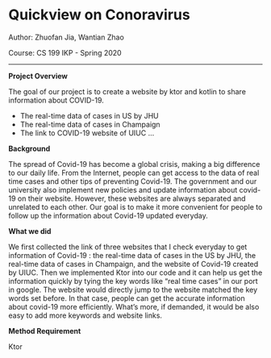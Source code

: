# Quickview on Conoravirus
Author: Zhuofan Jia, Wantian Zhao

Course: CS 199 IKP - Spring 2020

---

**Project Overview**

The goal of our project is to create a website by ktor and kotlin to share information about COVID-19. 
* The real-time data of cases in US by JHU
* The real-time data of cases in Champaign
* The link to COVID-19 website of UIUC
...

**Background**

The spread of Covid-19 has become a global crisis, making a big difference to our daily life. 
From the Internet, people can get access to the data of real time cases and other tips of 
preventing Covid-19. The government and our university also implement new policies and update 
information about covid-19 on their website. However, these websites are always separated and 
unrelated to each other. Our goal is to make it more convenient for people to follow up the 
information about Covid-19 updated everyday.

**What we did**

We first collected the link of three websites that I check everyday to get information of Covid-19
: the real-time data of cases in the US by JHU, the real-time data of cases in Champaign, and the 
website of Covid-19 created by UIUC. Then we implemented Ktor into our code and it can help us get
 the information quickly by tying the key words like “real time cases” in our port in google. The 
 website would directly jump to the website matched the key words set before. In that case, people
  can get the accurate information about covid-19 more efficiently. What’s more, if demanded, it 
  would be also easy to add more keywords and website links. 

**Method Requirement**

Ktor